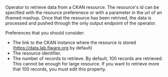 Operator to retrieve data from a CKAN resource. The resource's id can be specified with the resource preferenece or with a parameter in the url of an iframed mashup.
Once that the resource has been retrived, the data is processed and pushed through the only output endpoint of the operator.

Preferences that you should consider:

* The link to the CKAN instance where the resource is stored (https://data.lab.fiware.org by default)
* The resource identifier.
* The number of records to retrieve. By default, 100 records are retrieved. This cannot be enough for large resource. If you want to retrieve more that 100 records, you must edit this property.
